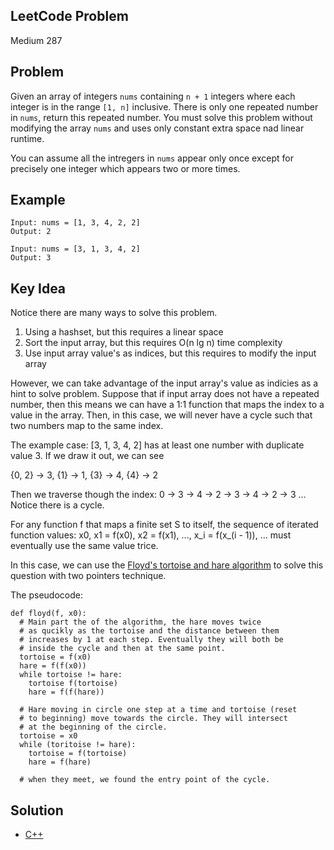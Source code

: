 ## LeetCode Problem
Medium 287

## Problem
Given an array of integers `nums` containing `n + 1` integers where each integer is in the range `[1, n]` inclusive. There is only one repeated number in `nums`, return this repeated number. You must solve this problem without modifying the array `nums` and uses only constant extra space nad linear runtime.

You can assume all the intregers in `nums` appear only once except for precisely one integer which appears two or more times.

## Example
```
Input: nums = [1, 3, 4, 2, 2]
Output: 2

Input: nums = [3, 1, 3, 4, 2]
Output: 3
```

## Key Idea
Notice there are many ways to solve this problem.
1. Using a hashset, but this requires a linear space
2. Sort the input array, but this requires O(n lg n) time complexity
3. Use input array value's as indices, but this requires to modify the input array

However, we can take advantage of the input array's value as indicies as a hint to solve problem. Suppose that if input array does not have a repeated number, then this means we can have a 1:1 function that maps the index to a value in the array. Then, in this case, we will never have a cycle such that two numbers map to the same index.

The example case:  [3, 1, 3, 4, 2] has at least one number with duplicate value 3. If we draw it out, we can see

{0, 2} -> 3,
{1} -> 1,
{3} -> 4,
{4} -> 2

Then we traverse though the index:
0 -> 3 -> 4 -> 2 -> 3 -> 4 -> 2 -> 3 ... 
Notice there is a cycle.

For any function f that maps a finite set S to itself, the sequence of iterated function values: 
x0, x1 = f(x0), x2 = f(x1), ..., x_i = f(x_(i - 1)), ...
must eventually use the same value trice.

In this case, we can use the [Floyd's tortoise and hare algorithm](https://en.wikipedia.org/wiki/Cycle_detection) to solve this question with two pointers technique.

The pseudocode:
```
def floyd(f, x0):
  # Main part the of the algorithm, the hare moves twice 
  # as qucikly as the tortoise and the distance between them
  # increases by 1 at each step. Eventually they will both be
  # inside the cycle and then at the same point.
  tortoise = f(x0)
  hare = f(f(x0))
  while tortoise != hare:
    tortoise f(tortoise)
    hare = f(f(hare))

  # Hare moving in circle one step at a time and tortoise (reset
  # to beginning) move towards the circle. They will intersect
  # at the beginning of the circle.
  tortoise = x0
  while (toritoise != hare):
    tortoise = f(tortoise)
    hare = f(hare)

  # when they meet, we found the entry point of the cycle.
```

## Solution
- [C++](./solution.cpp)